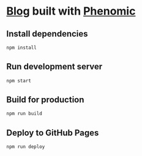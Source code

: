 # [Blog](https://colinrcummings.github.io/blog/) built with [Phenomic](https://github.com/MoOx/phenomic)

## Install dependencies

```sh
npm install
```

## Run development server

```sh
npm start
```

## Build for production

```sh
npm run build
```

## Deploy to GitHub Pages
```sh
npm run deploy
```